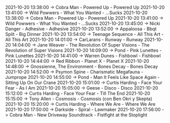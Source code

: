 2021-10-20 13:38:00 -> Cobra Man - Powered Up - Powered Up
2021-10-20 13:41:00 -> Wild Powwers - What You Wanted - ...Sucks
2021-10-20 13:38:00 -> Cobra Man - Powered Up - Powered Up
2021-10-20 13:41:00 -> Wild Powwers - What You Wanted - ...Sucks
2021-10-20 13:45:00 -> Nicki Danger - Adhesive - Adhesive
2021-10-20 13:52:00 -> Appaloosa - Bbqt Split - Big Dinner
2021-10-20 13:54:00 -> Teenage Sequence - All This Art - All This Art
2021-10-20 14:01:00 -> CarLarans - Runway - Runway
2021-10-20 14:04:00 -> Jane Weaver - The Revolution Of Super Visions - The Revolution of Super Visions
2021-10-20 14:09:00 -> Pond - Pink Lunettes - Pink Lunettes
2021-10-20 14:41:00 -> Warren Dunes - Fishbowl - Fishbowl
2021-10-20 14:44:00 -> Red Ribbon - Planet X - Planet X
2021-10-20 14:48:00 -> Gnossienne, The Environment - Bones Decay - Bones Decay
2021-10-20 14:52:00 -> Psymon Spine - Charismatic Megafauna - Jumprope
2021-10-20 14:55:00 -> Pond - Man It Feels Like Space Again - Sitting Up On Our Crane
2021-10-20 15:01:00 -> Curtis Harding - Face Your Fear - As I Am
2021-10-20 15:05:00 -> Geese - Disco - Disco
2021-10-20 15:12:00 -> Curtis Harding - Face Your Fear - Till The End
2021-10-20 15:15:00 -> Tony Allen - Cosmosis - Cosmosis (con Ben Okri y Skepta)
2021-10-20 15:20:00 -> Curtis Harding - Where We Are - Where We Are
2021-10-20 17:50:00 -> Darkside - Spiral - Lawmaker
2021-10-20 17:56:00 -> Cobra Man - New Driveway Soundtrack - Fistfight at the Stoplight
